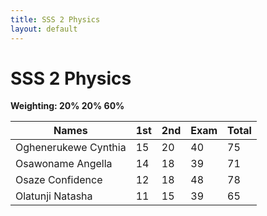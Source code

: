 ```yaml
---
title: SSS 2 Physics
layout: default
---
```


# SSS 2 Physics  
**Weighting: 20% 20% 60%**



| Names                  | 1st | 2nd | Exam | Total |
|------------------------|-----|-----|------|-------|
| Oghenerukewe Cynthia   | 15  | 20  |  40  | 75    |
| Osawoname Angella      | 14  | 18  |  39  | 71    |
| Osaze Confidence       | 12  | 18  |  48  | 78    |
| Olatunji Natasha       | 11  | 15  |  39  | 65    |
